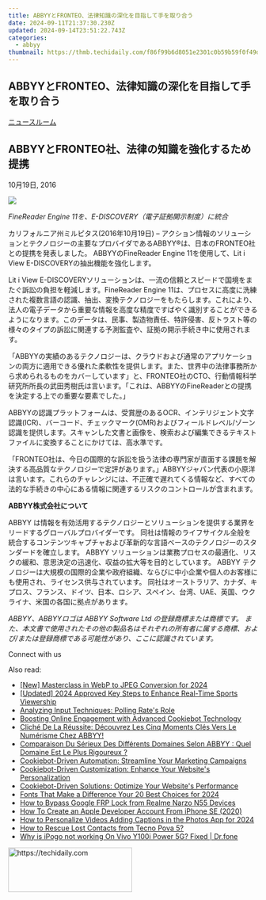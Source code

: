 ```yaml
---
title: ABBYYとFRONTEO、法律知識の深化を目指して手を取り合う
date: 2024-09-11T21:37:30.230Z
updated: 2024-09-14T23:51:22.743Z
categories:
  - abbyy
thumbnail: https://thmb.techidaily.com/f86f99b6d8051e2301c0b59b59f0f49d547931786fc3f8df51522ef8e8e5d47b.jpg
---
```


## ABBYYとFRONTEO、法律知識の深化を目指して手を取り合う

[ニュースルーム](https://tools.techidaily.com/abbyy/products/)

## ABBYYとFRONTEO社、法律の知識を強化するため提携

10月19日, 2016

![](https://content.abbyy.com/-/media/project/abbyy/abbyy/branchtemplates/shutterstock_1272462163_1296-x-729.jpg?h=729&iar=0&w=1296)

_FineReader Engine 11を、E-DISCOVERY（電子証拠開示制度）に統合_

カリフォルニア州ミルピタス(2016年10月19日) – アクション情報のソリューションとテクノロジーの主要なプロバイダであるABBYY®は、日本のFRONTEO社との提携を発表しました。 ABBYYのFineReader Engine 11を使用して、Lit i View E-DISCOVERYの抽出機能を強化します。

Lit i View E-DISCOVERYソリューションは、一流の信頼とスピードで国境をまたぐ訴訟の負担を軽減します。FineReader Engine 11は、プロセスに高度に洗練された複数言語の認識、抽出、変換テクノロジーをもたらします。これにより、法人の電子データから重要な情報を高度な精度ですばやく識別することができるようになります。このデータは、民事、製造物責任、特許侵害、反トラスト等の様々のタイプの訴訟に関連する予測監査や、証拠の開示手続き中に使用されます。

「ABBYYの実績のあるテクノロジーは、クラウドおよび通常のアプリケーションの両方に適用できる優れた柔軟性を提供します。また、世界中の法律事務所から求められるものをカバーしています」と、FRONTEO社のCTO、行動情報科学研究所所長の武田秀樹氏は言います。「これは、ABBYYのFineReaderとの提携を決定する上での重要な要素でした。」

ABBYYの認識プラットフォームは、受賞歴のあるOCR、インテリジェント文字認識(ICR)、バーコード、チェックマーク(OMR)およびフィールドレベル/ゾーン認識を提供します。スキャンした文書と画像を、検索および編集できるテキストファイルに変換することにかけては、高水準です。

「FRONTEO社は、今日の国際的な訴訟を扱う法律の専門家が直面する課題を解決する高品質なテクノロジーで定評があります。」ABBYYジャパン代表の小原洋は言います。これらのチャレンジには、不正確で遅れてくる情報など、すべての法的な手続きの中心にある情報に関連するリスクのコントロールが含まれます。

**ABBYY株式会社について** 

ABBYY は情報を有効活用するテクノロジーとソリューションを提供する業界をリードするグローバルプロバイダーです。 同社は情報のライフサイクル全般を統合するコンテンツキャプチャおよび革新的な言語ベースのテクノロジーのスタンダードを確立します。 ABBYY ソリューションは業務プロセスの最適化、リスクの緩和、意思決定の迅速化、収益の拡大等を目的としています。 ABBYY テクノロジーは大規模の国際的企業や政府組織、ならびに中小企業や個人のお客様にも使用され、ライセンス供与されています。 同社はオーストラリア、カナダ、キプロス、フランス、ドイツ、日本、ロシア、スペイン、台湾、UAE、英国、ウクライナ、米国の各国に拠点があります。

_ABBYY、ABBYYロゴは ABBYY Software Ltd の登録商標または商標です。 また、本文書で使用されたその他の製品名はそれぞれの所有者に属する商標、および/または登録商標である可能性があり、ここに認識されています。_

Connect with us

<ins class="adsbygoogle"
     style="display:block"
     data-ad-format="autorelaxed"
     data-ad-client="ca-pub-7571918770474297"
     data-ad-slot="1223367746"></ins>

<ins class="adsbygoogle"
     style="display:block"
     data-ad-client="ca-pub-7571918770474297"
     data-ad-slot="8358498916"
     data-ad-format="auto"
     data-full-width-responsive="true"></ins>

<span class="atpl-alsoreadstyle">Also read:</span>
<div><ul>
<li><a href="https://fox-access.techidaily.com/new-masterclass-in-webp-to-jpeg-conversion-for-2024/"><u>[New] Masterclass in WebP to JPEG Conversion for 2024</u></a></li>
<li><a href="https://screen-recording.techidaily.com/updated-2024-approved-key-steps-to-enhance-real-time-sports-viewership/"><u>[Updated] 2024 Approved Key Steps to Enhance Real-Time Sports Viewership</u></a></li>
<li><a href="https://games-able.techidaily.com/analyzing-input-techniques-polling-rates-role/"><u>Analyzing Input Techniques: Polling Rate's Role</u></a></li>
<li><a href="https://solve-marvelous.techidaily.com/boosting-online-engagement-with-advanced-cookiebot-technology/"><u>Boosting Online Engagement with Advanced Cookiebot Technology</u></a></li>
<li><a href="https://solve-marvelous.techidaily.com/cliche-de-la-reussite-decouvrez-les-cinq-moments-cles-vers-le-numerisme-chez-abbyy/"><u>Cliché De La Réussite: Découvrez Les Cinq Moments Clés Vers Le Numérisme Chez ABBYY!</u></a></li>
<li><a href="https://solve-marvelous.techidaily.com/comparaison-du-serieux-des-differents-domaines-selon-abbyy-quel-domaine-est-le-plus-rigoureux/"><u>Comparaison Du Sérieux Des Différents Domaines Selon ABBYY : Quel Domaine Est Le Plus Rigoureux ?</u></a></li>
<li><a href="https://solve-marvelous.techidaily.com/cookiebot-driven-automation-streamline-your-marketing-campaigns/"><u>Cookiebot-Driven Automation: Streamline Your Marketing Campaigns</u></a></li>
<li><a href="https://solve-marvelous.techidaily.com/cookiebot-driven-customization-enhance-your-websites-personalization/"><u>Cookiebot-Driven Customization: Enhance Your Website's Personalization</u></a></li>
<li><a href="https://solve-marvelous.techidaily.com/cookiebot-driven-solutions-optimize-your-websites-performance/"><u>Cookiebot-Driven Solutions: Optimize Your Website's Performance</u></a></li>
<li><a href="https://youtube-lab.techidaily.com/-that-make-a-difference-your-20-best-choices-for-2024/"><u>Fonts That Make a Difference Your 20 Best Choices for 2024</u></a></li>
<li><a href="https://android-frp.techidaily.com/how-to-bypass-google-frp-lock-from-realme-narzo-n55-devices-by-drfone-android/"><u>How to Bypass Google FRP Lock from Realme Narzo N55 Devices</u></a></li>
<li><a href="https://apple-account.techidaily.com/how-to-create-an-apple-developer-account-from-iphone-se-2020-by-drfone-ios/"><u>How To Create an Apple Developer Account From iPhone SE (2020)</u></a></li>
<li><a href="https://fox-links.techidaily.com/how-to-personalize-videos-adding-captions-in-the-photos-app-for-2024/"><u>How to Personalize Videos Adding Captions in the Photos App for 2024</u></a></li>
<li><a href="https://blog-min.techidaily.com/how-to-rescue-lost-contacts-from-tecno-pova-5-by-fonelab-android-recover-contacts/"><u>How to Rescue Lost Contacts from Tecno Pova 5?</u></a></li>
<li><a href="https://change-location.techidaily.com/why-is-ipogo-not-working-on-vivo-y100i-power-5g-fixed-drfone-by-drfone-virtual-android/"><u>Why is iPogo not working On Vivo Y100i Power 5G? Fixed | Dr.fone</u></a></li>
</ul></div>

<!-- affiliate ads begin -->
<a href="https://bluettius.sjv.io/c/5597632/2139116/17108" target="_top" id="2139116">
  <img src="//a.impactradius-go.com/display-ad/17108-2139116" border="0" alt="https://techidaily.com" width="250" height="90"/>
</a>
<img height="0" width="0" src="https://bluettius.sjv.io/i/5597632/2139116/17108" style="position:absolute;visibility:hidden;" border="0" />
<!-- affiliate ads end -->

